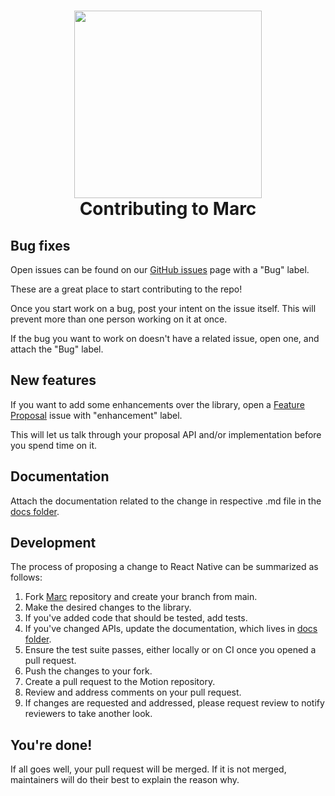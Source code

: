 <h1 align="center">
    <img src="./assets/example.gif" width="300"/>
    <br>
    Contributing to Marc
</h1>

## Bug fixes

Open issues can be found on our [GitHub issues](https://github.com/urbanclap-engg/motion/issues) page with a "Bug" label.

These are a great place to start contributing to the repo!

Once you start work on a bug, post your intent on the issue itself. This will prevent more than one person working on it at once.

If the bug you want to work on doesn't have a related issue, open one, and attach the "Bug" label.

## New features

If you want to add some enhancements over the library, open a [Feature Proposal](https://github.com/urbanclap-engg/openapi-rpc-node/issues) issue with "enhancement" label.

This will let us talk through your proposal API and/or implementation before you spend time on it.

## Documentation

Attach the documentation related to the change in respective .md file in the [docs folder](https://github.com/urbanclap-engg/openapi-rpc-node/tree/main/docs).

## Development
The process of proposing a change to React Native can be summarized as follows:

1. Fork [Marc](https://github.com/urbanclap-engg/openapi-rpc-node) repository and create your branch from main.
2. Make the desired changes to the library.
3. If you've added code that should be tested, add tests.
4. If you've changed APIs, update the documentation, which lives in [docs folder](https://github.com/urbanclap-engg/openapi-rpc-node/tree/main/docs).
5. Ensure the test suite passes, either locally or on CI once you opened a pull request.
7. Push the changes to your fork.
8. Create a pull request to the Motion repository.
9. Review and address comments on your pull request.
10. If changes are requested and addressed, please request review to notify reviewers to take another look.

## You're done!<br />

If all goes well, your pull request will be merged. If it is not merged, maintainers will do their best to explain the reason why.
